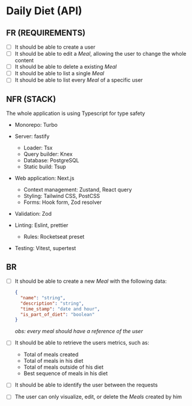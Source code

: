 # Daily Diet (API)

## FR (REQUIREMENTS)

- [ ] It should be able to create a user
- [ ] It should be able to edit a _Meal_, allowing the user to change the whole content
- [ ] It should be able to delete a existing _Meal_
- [ ] It should be able to list a single _Meal_
- [ ] It should be able to list every _Meal_ of a specific user

## NFR (STACK)

The whole application is using Typescript for type safety

- Monorepo: Turbo

- Server: fastify

  - Loader: Tsx
  - Query builder: Knex
  - Database: PostgreSQL
  - Static build: Tsup

- Web application: Next.js

  - Context management: Zustand, React query
  - Styling: Tailwind CSS, PostCSS
  - Forms: Hook form, Zod resolver

- Validation: Zod
- Linting: Eslint, prettier
  - Rules: Rocketseat preset
- Testing: Vitest, supertest

## BR

- [ ] It should be able to create a new _Meal_ with the following data:

  ```json
  {
    "name": "string",
    "description": "string",
    "time_stamp": "date and hour",
    "is_part_of_diet": "boolean"
  }
  ```

  _obs: every meal should have a reference of the user_

- [ ] It should be able to retrieve the users metrics, such as:

  - Total of meals created
  - Total of meals in his diet
  - Total of meals outside of his diet
  - Best sequence of meals in his diet

- [ ] It should be able to identify the user between the requests
- [ ] The user can only visualize, edit, or delete the _Meals_ created by him
